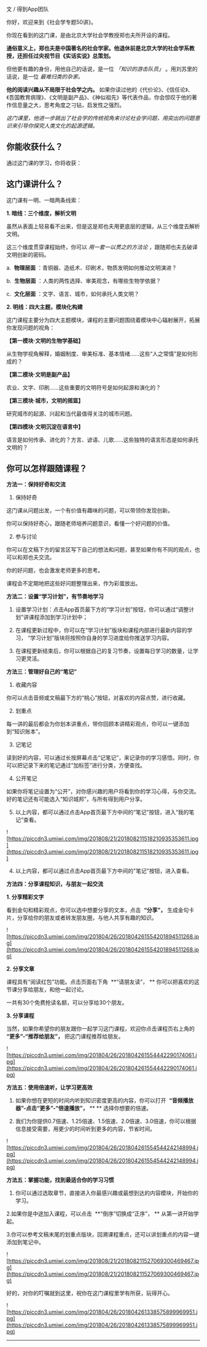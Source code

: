 文 / 得到App团队 

你好，欢迎来到《社会学专题50讲》。

你现在看到的这门课，是由北京大学社会学教授郑也夫所开设的课程。

 **通俗意义上，郑也夫是中国著名的社会学家。他退休前是北京大学的社会学系教授，还担任过央视节目《实话实说》总策划。**

但他更有趣的身份，用他自己的话说，是一位 *「知识的游击队员」* 。用刘苏里的话说，是一位 *最难归类的杂家。*

 **他的阅读兴趣从不局限于社会学之内。** 如果你读过他的《代价论》、《信任论》、《吾国教育病理》、《文明是副产品》、《神似祖先》等代表作品，你会惊叹于他的著作信息量之大，思考角度之刁钻，启发性之强烈。

 *这门课里，他进一步跳出了社会学的传统视角来讨论社会学问题，用突出的问题意识来引导你探究人类文化的起源逻辑。*

## 你能收获什么？

通过这门课的学习，你将收获：

## 这门课讲什么？

这门课有一明、一暗两条线索：

 **1. 暗线：三个维度，解析文明**

虽然从表面上轻易看不出来，但是这是郑也夫用更底层的逻辑，从三个维度去解析文明。

这三个维度贯穿课程始终，你可以 *用一套一以贯之的方法论* ，跟随郑也夫去破译文明创新的密码。

a.  **物理层面** ：青铜器、造纸术、印刷术，物质发明如何推动文明演进？

b.  **生物层面** ：人类的两性选择、审美观念，有哪些生物学依据？

c.  **文化层面** ：文字、语言、城市，如何承托人类文明？

 **2. 明线：四大主题，模块化构建**

这门课程主要分为四大主题模块，课程的主要问题围绕着模块中心辐射展开，拓展你发现问题的视角：

 **【第一模块·文明的生物学基础】**

从生物学视角解释，婚姻制度、审美标准、基本情绪……这些“人之常情”是如何形成的？

 **【第二模块·文明是副产品】**

农业、文字、印刷......这些重要的文明符号是如何起源和演化的？

 **【第三模块·城市，文明的摇篮】**

研究城市的起源、兴起和当代最值得关注的城市问题。

 **【第四模块·文明沉淀在语言中】**

语言是如何传承、进化的？方言、谚语、儿歌......这些独特的语言形态是如何承托文明的？

## 你可以怎样跟随课程？

 **方法一：保持好奇和交流**

1. 保持好奇

这门课从问题出发，一个有价值有趣味的问题，可以带领你发现创新。

你可以保持好奇心，跟随老师培养问题意识，看懂一个好问题的价值。

2. 参与讨论

你可以在文稿下方的留言区写下自己的想法和问题，甚至如果你有不同的观点，也可以和郑也夫交流。

你的好问题，也会激发老师更多的思考。

课程会不定期地把这些好问题整理出来，作为彩蛋放出。

 **方法二：设置“学习计划”，有节奏地学习**

1. 设置学习计划：点击App首页最下方的“学习计划”按钮，你可以通过“调整计划”讲课程添加到学习计划中；

2. 在课程更新过程中，你可以在“学习计划”版块和课程内部进行最新内容的学习， “学习计划”版块将按照你自身的学习进度给你推送学习内容。

3. 在课程更新结束后，你可以根据自己的复习节奏，设置每日学习的数量，让学习更灵活。

 **方法三：管理好自己的“笔记”**

1. 收藏内容

你可以点击音频或文稿最下方的“桃心”按钮，对喜欢的内容点赞，进行收藏。

2. 划重点

每一讲的最后都会为你划本讲重点，带你回顾本讲精彩观点，你可以一键添加到“知识账本”。

3. 记笔记

读到好的内容，可以通过长按屏幕点击“记笔记”，来记录你的学习感悟。同时，你可以把记录下来的笔记通过“加标签”进行分类，方便查找。

4. 公开笔记

如果你将笔记设置为“公开”，对你感兴趣的用户将看到你的学习心得，与你交流。好的笔记还有可能选入“知识城邦”，与所有得到用户分享。

5. 以上内容，都可以通过点击App首页最下方中间的“笔记”按钮，进入“我的笔记”查看。

![https://piccdn3.umiwi.com/img/201808/21/201808211518210935353611.jpg](https://piccdn3.umiwi.com/img/201808/21/201808211518210935353611.jpg)

4. 以上内容，都可以通过点击App首页最下方中间的"笔记"按钮，进入查看。

 **方法四：分享课程知识，与朋友一起交流**

 **1. 分享精彩文字**

看到金句和精彩观点，你可以选中想要分享的文本，点击  **“分享”，** 生成金句卡片，分享给你的朋友或者转发朋友圈，与他人共享有趣的知识。

![https://piccdn3.umiwi.com/img/201804/26/201804261554201894511268.jpg](https://piccdn3.umiwi.com/img/201804/26/201804261554201894511268.jpg)

 **2. 分享文章**

课程具有“阅读红包”功能。点击页面右下角  **“请朋友读”， ** 你可以把喜欢的这节课分享给朋友，和他一起讨论。

一共有30个免费抢读名额，可以分享给30个朋友。

 **3. 分享课程**

当然，如果你希望你的朋友跟你一起学习这门课程，欢迎你点击课程页右上角的 **“更多”-“推荐给朋友”，** 把这门课程推荐给朋友。

![https://piccdn3.umiwi.com/img/201804/26/201804261554442290174061.jpg](https://piccdn3.umiwi.com/img/201804/26/201804261554442290174061.jpg)

 **方法五：使用倍速听，让学习更高效**

1. 如果你想在更短的时间内听到知识密度更高的内容，你可以打开  **“音频播放器”-点击“更多”-“倍速播放”，**  ** ** 选择你想要的倍速。

2. 我们为你提供0.7倍速、1.25倍速、1.5倍速、2.0倍速、3.0倍速，你可以根据信息接受需要，用更少的时间听到更多的内容，节省时间。

![https://piccdn3.umiwi.com/img/201804/26/201804261554544242148994.jpg](https://piccdn3.umiwi.com/img/201804/26/201804261554544242148994.jpg)

 **方法五：掌握功能，找到最适合你的学习习惯**

1. 你可以通过选取章节，直接进入你最感兴趣或最想到达的内容模块，开始你的学习。

2.如果你是中途加入课程，可以点击  **“倒序”切换成“正序”， ** 从第一讲开始学起。

3.你可以参考文稿末尾的划重点版块，回溯课程重点，还可以讲划重点的内容一键添加到笔记中。

![https://piccdn3.umiwi.com/img/201808/21/201808211527069300469467.jpg](https://piccdn3.umiwi.com/img/201808/21/201808211527069300469467.jpg)

好的，对你的叮嘱就到这里，祝你在这门课程里学有所获，玩得开心。

![https://piccdn3.umiwi.com/img/201804/26/201804261338575899969951.jpg](https://piccdn3.umiwi.com/img/201804/26/201804261338575899969951.jpg)

---
